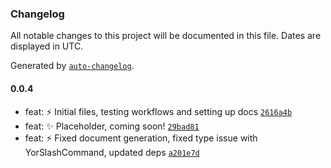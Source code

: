 ### Changelog

All notable changes to this project will be documented in this file. Dates are displayed in UTC.

Generated by [`auto-changelog`](https://github.com/CookPete/auto-changelog).

#### 0.0.4

- feat: :zap: Initial files, testing workflows and setting up docs [`2616a4b`](https://github.com/OreOreki/interactions.ts/commit/2616a4bffa8178b365ffdff48868b65346194a1b)
- feat: :sparkles: Placeholder, coming soon! [`29bad81`](https://github.com/OreOreki/interactions.ts/commit/29bad814d6060bb8d408a2d6486689692aea9f69)
- feat: :zap: Fixed document generation, fixed type issue with YorSlashCommand, updated deps [`a201e7d`](https://github.com/OreOreki/interactions.ts/commit/a201e7d74f3d0a4063152613a859bf3069caadf7)
